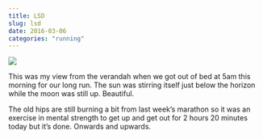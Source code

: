 ```yaml
---
title: LSD
slug: lsd
date: 2016-03-06
categories: "running"
---
```


<p><img src="http://res.cloudinary.com/dy6grlu8z/image/upload/v1558841960/obfgvrpkr7fhuykhmzmw.jpg"/></p>
<p>This was my view from the verandah when we got out of bed at 5am this morning for our long run. The sun was stirring itself just below the horizon while the moon was still up. Beautiful.</p>
<p>The old hips are still burning a bit from last week’s marathon so it was an exercise in mental strength to get up and get out for 2 hours 20 minutes today but it’s done. Onwards and upwards.</p>







